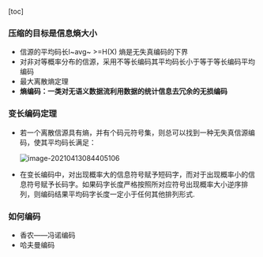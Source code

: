 [toc] 

###        **压缩的目标是信息熵大小**

- 信源的平均码长l~avg~ >=H(X) 熵是无失真编码的下界
- 对非对等概率分布的信源，采用不等长编码其平均码长小于等于等长编码平均编码
- 最大离散熵定理
- **熵编码：一类对无语义数据流利用数据的统计信息去冗余的无损编码**

###        变长编码定理

- 若一个离散信源具有熵，并有个码元符号集，则总可以找到一种无失真信源编码，使其平均码长满足：

  ![image-20210413084405106](C:\Users\16492\AppData\Roaming\Typora\typora-user-images\image-20210413084405106.png)

- 在变长编码中，对出现概率大的信息符号赋予短码字，而对于出现概率小的信息符号赋予长码字。如果码字长度严格按照所对应符号出现概率大小逆序排列，则编码结果平均码字长度一定小于任何其他排列形式.

### 如何编码

- 香农——冯诺编码
- 哈夫曼编码

  

  